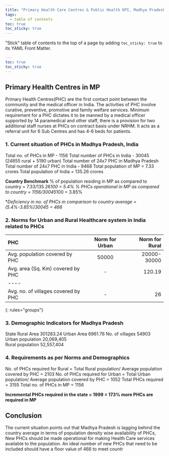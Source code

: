 ```yaml
---
title: "Primary Health Care Centres & Public Health KPI, Madhya Pradesh, India"
tags:
  - table of contents
toc: true
toc_sticky: true
---
```


"Stick" table of contents to the top of a page by adding `toc_sticky: true` to its YAML Front Matter.

```yaml
---
toc: true
toc_sticky: true
---
```

## Primary Health Centres in MP 

Primary Health Centres(PHC) are the first contact point between the community and the medical officer in India. The activities of PHC involve curative, preventive, promotive and family welfare services. 
Minimum requirement for a PHC dictates it to be manned by a medical officer supported by 14 paramedical and other staff, there is a provision for two additional staff nurses at PHCs on contract basis under NRHM. It acts as a referral unit for 6 Sub Centres and has 4-6 beds for patients. 

### 1. Current situation of PHCs in Madhya Pradesh, India 

Total no. of PHCs in MP - 1156
Total number of PHCs in India - 30045 (24855 rural + 5190 urban)
Total number of 24x7 PHC in Madhya Pradesh 
Total number of 24x7 PHC in India - 9468
Total population of MP = 7.33 crores 
Total population of India = 135.26 crores 

**Country Benchmark**
% of population residing in MP as compared to country = 7.33/135.26*100 = 5.4%
% PHCs operational in MP as compared to country = 1156/30045*100 = 3.85%

**Deficiency in no. of PHCs in comparison to country average = (5.4%-3.85%)*30045 = 466**

### 2. Norms for Urban and Rural Healthcare system in India related to PHCs

| PHC                                | Norm for Urban | Norm for Rural |
|:-----------------------------------|:--------------:|---------------:|
| Avg. population covered by PHC     |      50000     |  20000-30000   |
| Avg. area (Sq. Km) covered by PHC  |        -       |     120.19     |
|----
| Avg. no. of villages covered by PHC|        -       |       26       |
{: rules="groups"}

### 3. Demographic Indicators for Madhya Pradesh

State	Rural Area	    301283.24
Urban Area	          6961.76
No. of villages	      54903
Urban population      20,069,405	
Rural population      52,557,404

### 4. Requirements as per Norms and Demographics

No. of PHCs required for Rural    = Total Rural population/ Average population covered by PHC
				                          = 2103
No. of PHCs required for Urban    = Total Urban population/ Average population covered by PHC
				                          = 1052
Total PHCs required 		          = 3155
Total no. of PHCs in MP           = 1156

**Incremental PHCs required in the state = 1999 = 173% more PHCs are required in MP**   

## Conclusion
The current situation points out that Madhya Pradesh is lagging behind the country average in terms of population density wise availability of PHCs, New PHCs should be made operational for making Health Care services available to the population. An ideal number of new PHCs that need to be included should have a floor value of 466 to meet countr
